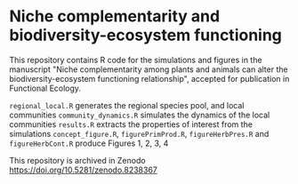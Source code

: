 # Niche complementarity and biodiversity-ecosystem functioning
This repository contains R code for the simulations and figures in the manuscript "Niche complementarity among plants and animals can alter the biodiversity-ecosystem functioning relationship",
accepted for publication in Functional Ecology.

`regional_local.R` generates the regional species pool, and local communities
`community_dynamics.R` simulates the dynamics of the local communities
`results.R` extracts the properties of interest from the simulations
`concept_figure.R`, `figurePrimProd.R`, `figureHerbPres.R` and `figureHerbCont.R` produce Figures 1, 2, 3, 4

This repository is archived in Zenodo https://doi.org/10.5281/zenodo.8238367

